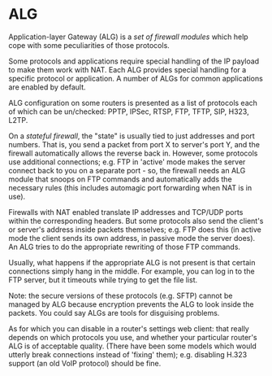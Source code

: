# ALG

Application-layer Gateway (ALG) is a *set of firewall modules* which help cope with some peculiarities of those protocols.

Some protocols and applications require special handling of the IP payload to make them work with NAT. Each ALG provides special handling for a specific protocol or application. A number of ALGs for common applications are enabled by default.

ALG configuration on some routers is presented as a list of protocols each of which can be un/checked: PPTP, IPSec, RTSP, FTP, TFTP, SIP, H323, L2TP.

On a *stateful firewall*, the "state" is usually tied to just addresses and port numbers. That is, you send a packet from port X to server's port Y, and the firewall automatically allows the reverse back in. However, some protocols use additional connections; e.g. FTP in 'active' mode makes the server connect back to you on a separate port - so, the firewall needs an ALG module that snoops on FTP commands and automatically adds the necessary rules (this includes automagic port forwarding when NAT is in use).

Firewalls with NAT enabled translate IP addresses and TCP/UDP ports within the corresponding headers. But some protocols also send the client's or server's address inside packets themselves; e.g. FTP does this (in active mode the client sends its own address, in passive mode the server does). An ALG tries to do the appropriate rewriting of those FTP commands.

Usually, what happens if the appropriate ALG is not present is that certain connections simply hang in the middle. For example, you can log in to the FTP server, but it timeouts while trying to get the file list.

Note: the secure versions of these protocols (e.g. SFTP) cannot be managed by ALG because encryption prevents the ALG to look inside the packets. You could say ALGs are tools for disguising problems.

As for which you can disable in a router's settings web client: that really depends on which protocols you use, and whether your particular router's ALG is of acceptable quality. (There have been some models which would utterly break connections instead of 'fixing' them); e.g. disabling H.323 support (an old VoIP protocol) should be fine.
